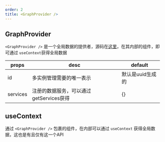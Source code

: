 ```yaml
---
order: 2
title: <GraphProvider />
---
```


## GraphProvider

`<GraphProvider />` 是一个全局数据的提供者，源码在[这里](https://github.com/GraphScope/portal/blob/main/packages/studio-graph/src/hooks/useContext.tsx#L101)，在其内部的组件，即可通过 `useContext`获得全局数据

| props    | desc                                    | default          |
| -------- | --------------------------------------- | ---------------- |
| id       | 多实例管理需要的唯一表示                | 默认是uuid生成的 |
| services | 注册的数据服务，可以通过getServices获得 | {}               |

## useContext

通过 `<GraphProvider />` 包裹的组件，在内部可以通过 `useContext` 获得全局数据，这也是有且仅有这一个API
